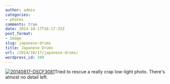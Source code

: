 ```yaml
---
author: admin
categories:
- photos
comments: true
date: 2014-10-17T16:17:33Z
post_format:
- Image
slug: japanese-drums
title: Japanese Drums
url: /2014/10/17/japanese-drums/
wordpress_id: 349
---
```


[![20140817-DSCF3081](http://rsinha.org/wp-content/uploads/2014/10/20140817-DSCF3081.jpg)](http://rsinha.org/wp-content/uploads/2014/10/20140817-DSCF3081.jpg)Tried to rescue a really crap low-light photo. There's almost no detail left.
